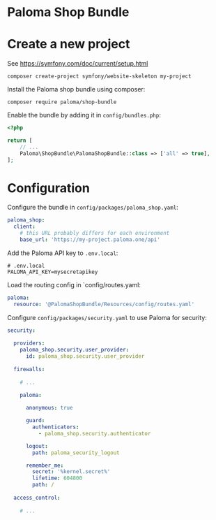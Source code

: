 Paloma Shop Bundle
=====

# Create a new project

See https://symfony.com/doc/current/setup.html

```
composer create-project symfony/website-skeleton my-project
```

Install the Paloma shop bundle using composer:

```
composer require paloma/shop-bundle
```

Enable the bundle by adding it in `config/bundles.php`:

```php
<?php

return [
    // ...
    Paloma\ShopBundle\PalomaShopBundle::class => ['all' => true],
];
```

# Configuration

Configure the bundle in `config/packages/paloma_shop.yaml`:

```yaml
paloma_shop:
  client:
    # this URL probably differs for each environment 
    base_url: 'https://my-project.paloma.one/api'
```

Add the Paloma API key to `.env.local`:

```
# .env.local
PALOMA_API_KEY=mysecretapikey
```

Load the routing config in `config/routes.yaml:

```yaml
paloma:
  resource: '@PalomaShopBundle/Resources/config/routes.yaml'
```

Configure `config/packages/security.yaml` to use Paloma for security: 

```yaml
security:
  
  providers:
    paloma_shop.security.user_provider:
      id: paloma_shop.security.user_provider
    
  firewalls:
    
    # ...
      
    paloma:

      anonymous: true

      guard:
        authenticators:
          - paloma_shop.security.authenticator

      logout:
        path: paloma_security_logout

      remember_me:
        secret: '%kernel.secret%'
        lifetime: 604800
        path: /
      
  access_control:
  
    # ...
```